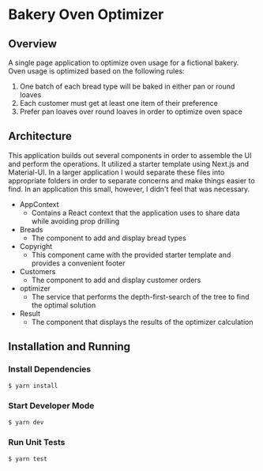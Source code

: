 # Bakery Oven Optimizer

## Overview

A single page application to optimize oven usage for a fictional bakery. Oven usage is optimized based on the following rules:

1. One batch of each bread type will be baked in either pan or round loaves
1. Each customer must get at least one item of their preference
1. Prefer pan loaves over round loaves in order to optimize oven space

## Architecture

This application builds out several components in order to assemble the UI and perform the operations. It utilized a starter template using Next.js and Material-UI. In a larger application I would separate these files into appropriate folders in order to separate concerns and make things easier to find. In an application this small, however, I didn't feel that was necessary.

- AppContext
  - Contains a React context that the application uses to share data while avoiding prop drilling
- Breads
  - The component to add and display bread types
- Copyright
  - This component came with the provided starter template and provides a convenient footer
- Customers
  - The component to add and display customer orders
- optimizer
  - The service that performs the depth-first-search of the tree to find the optimal solution
- Result
  - The component that displays the results of the optimizer calculation

## Installation and Running

### Install Dependencies

```bash
$ yarn install
```

### Start Developer Mode

```bash
$ yarn dev
```

### Run Unit Tests

```bash
$ yarn test
```
